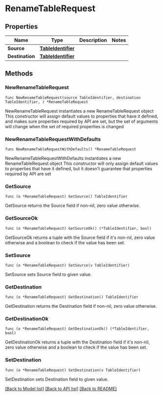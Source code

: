 # RenameTableRequest

## Properties

Name | Type | Description | Notes
------------ | ------------- | ------------- | -------------
**Source** | [**TableIdentifier**](TableIdentifier.md) |  | 
**Destination** | [**TableIdentifier**](TableIdentifier.md) |  | 

## Methods

### NewRenameTableRequest

`func NewRenameTableRequest(source TableIdentifier, destination TableIdentifier, ) *RenameTableRequest`

NewRenameTableRequest instantiates a new RenameTableRequest object
This constructor will assign default values to properties that have it defined,
and makes sure properties required by API are set, but the set of arguments
will change when the set of required properties is changed

### NewRenameTableRequestWithDefaults

`func NewRenameTableRequestWithDefaults() *RenameTableRequest`

NewRenameTableRequestWithDefaults instantiates a new RenameTableRequest object
This constructor will only assign default values to properties that have it defined,
but it doesn't guarantee that properties required by API are set

### GetSource

`func (o *RenameTableRequest) GetSource() TableIdentifier`

GetSource returns the Source field if non-nil, zero value otherwise.

### GetSourceOk

`func (o *RenameTableRequest) GetSourceOk() (*TableIdentifier, bool)`

GetSourceOk returns a tuple with the Source field if it's non-nil, zero value otherwise
and a boolean to check if the value has been set.

### SetSource

`func (o *RenameTableRequest) SetSource(v TableIdentifier)`

SetSource sets Source field to given value.


### GetDestination

`func (o *RenameTableRequest) GetDestination() TableIdentifier`

GetDestination returns the Destination field if non-nil, zero value otherwise.

### GetDestinationOk

`func (o *RenameTableRequest) GetDestinationOk() (*TableIdentifier, bool)`

GetDestinationOk returns a tuple with the Destination field if it's non-nil, zero value otherwise
and a boolean to check if the value has been set.

### SetDestination

`func (o *RenameTableRequest) SetDestination(v TableIdentifier)`

SetDestination sets Destination field to given value.



[[Back to Model list]](../README.md#documentation-for-models) [[Back to API list]](../README.md#documentation-for-api-endpoints) [[Back to README]](../README.md)


